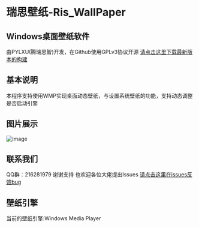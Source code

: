 # 瑞思壁纸-Ris_WallPaper
## Windows桌面壁纸软件
由PYLXU(腾瑞思智)开发，在Github使用GPLv3协议开源
[请点击这里下载最新版本的构建](https://github.com/PYLXU/Ris_WallPaper/releases)

## 基本说明
本程序支持使用WMP实现桌面动态壁纸，与设置系统壁纸的功能，支持动态调整是否启动引擎

## 图片展示

![image](https://github.com/PYLXU/Ris_WallPaper/assets/104706823/71b81217-00f7-438b-a157-0c779b1d11cc)

## 联系我们
QQ群：216281979
谢谢支持 也欢迎各位大佬提出Issues
[请点击这里在issues反馈bug](https://github.com/PYLXU/Ris_WallPaper/issues)

## 壁纸引擎
当前的壁纸引擎:Windows Media Player

